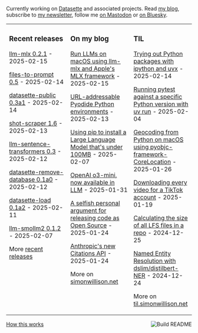 Currently working on [Datasette](https://datasette.io/) and associated projects. Read [my blog](https://simonwillison.net/), subscribe to [my newsletter](https://simonw.substack.com/), follow me <a href="https://fedi.simonwillison.net/@simon">on Mastodon</a> or [on Bluesky](https://bsky.app/profile/simonwillison.net).

<table><tr><td valign="top" width="33%">

### Recent releases
<!-- recent_releases starts -->
[llm-mlx 0.2.1](https://github.com/simonw/llm-mlx/releases/tag/0.2.1) - 2025-02-15

[files-to-prompt 0.5](https://github.com/simonw/files-to-prompt/releases/tag/0.5) - 2025-02-14

[datasette-public 0.3a1](https://github.com/datasette/datasette-public/releases/tag/0.3a1) - 2025-02-14

[shot-scraper 1.6](https://github.com/simonw/shot-scraper/releases/tag/1.6) - 2025-02-13

[llm-sentence-transformers 0.3](https://github.com/simonw/llm-sentence-transformers/releases/tag/0.3) - 2025-02-12

[datasette-remove-database 0.1a0](https://github.com/datasette/datasette-remove-database/releases/tag/0.1a0) - 2025-02-12

[datasette-load 0.1a2](https://github.com/datasette/datasette-load/releases/tag/0.1a2) - 2025-02-11

[llm-smollm2 0.1.2](https://github.com/simonw/llm-smollm2/releases/tag/0.1.2) - 2025-02-07
<!-- recent_releases ends -->
More [recent releases](https://github.com/simonw/simonw/blob/main/releases.md)
</td><td valign="top" width="34%">

### On my blog
<!-- blog starts -->
[Run LLMs on macOS using llm-mlx and Apple's MLX framework](https://simonwillison.net/2025/Feb/15/llm-mlx/) - 2025-02-15

[URL-addressable Pyodide Python environments](https://simonwillison.net/2025/Feb/13/url-addressable-python/) - 2025-02-13

[Using pip to install a Large Language Model that's under 100MB](https://simonwillison.net/2025/Feb/7/pip-install-llm-smollm2/) - 2025-02-07

[OpenAI o3-mini, now available in LLM](https://simonwillison.net/2025/Jan/31/o3-mini/) - 2025-01-31

[A selfish personal argument for releasing code as Open Source](https://simonwillison.net/2025/Jan/24/selfish-open-source/) - 2025-01-24

[Anthropic's new Citations API](https://simonwillison.net/2025/Jan/24/anthropics-new-citations-api/) - 2025-01-24
<!-- blog ends -->
More on [simonwillison.net](https://simonwillison.net/)
</td><td valign="top" width="33%">

### TIL
<!-- tils starts -->
[Trying out Python packages with ipython and uvx](https://til.simonwillison.net/python/itry) - 2025-02-14

[Running pytest against a specific Python version with uv run](https://til.simonwillison.net/pytest/pytest-uv) - 2025-02-04

[Geocoding from Python on macOS using pyobjc-framework-CoreLocation](https://til.simonwillison.net/python/pyobjc-framework-corelocation) - 2025-01-26

[Downloading every video for a TikTok account](https://til.simonwillison.net/tiktok/download-all-videos) - 2025-01-19

[Calculating the size of all LFS files in a repo](https://til.simonwillison.net/git/size-of-lfs-files) - 2024-12-25

[Named Entity Resolution with dslim/distilbert-NER](https://til.simonwillison.net/llms/bert-ner) - 2024-12-24
<!-- tils ends -->
More on [til.simonwillison.net](https://til.simonwillison.net/)
</td></tr></table>

<a href="https://github.com/simonw/simonw/actions"><img src="https://github.com/simonw/simonw/workflows/Build%20README/badge.svg" align="right" alt="Build README"></a> <a href="https://simonwillison.net/2020/Jul/10/self-updating-profile-readme/">How this works</a>
